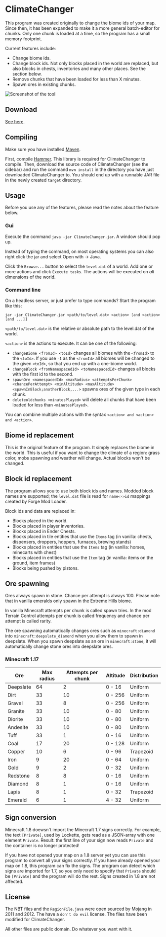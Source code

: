 # ClimateChanger

This program was created originally to change the biome ids of your map. Since then, it has been expanded to make it a more general batch-editor for chunks. Only one chunk is loaded at a time, so the program has a small memory footprint.

Current features include:

* Change biome ids.
* Change block ids. Not only blocks placed in the world are replaced, but also blocks in chests, inventories and many other places. See the section below.
* Remove chunks that have been loaded for less than X minutes.
* Spawn ores in existing chunks.

![Screenshot of the tool](http://i.imgur.com/kkvn9ZA.png)

## Download
[See here](https://github.com/rutgerkok/ClimateChanger/releases).

## Compiling
Make sure you have installed [Maven](https://maven.apache.org/).

First, compile [Hammer](https://github.com/rutgerkok/Hammer). This library is required
for ClimateChanger to compile.
Then, download the source code of ClimateChanger (see the sidebar) and run the command
`mvn install` in the directory you have just downloaded ClimateChanger to. You should
end up with a runnable JAR file in the newly created `target` directory.

## Usage
Before you use any of the features, please read the notes about the feature below.

### Gui
Execute the command `java -jar ClimateChanger.jar`. A window should pop up.

Instead of typing the command, on most operating systems you can also right click the jar and select Open with -> Java.

Click the `Browse...` button to select the `level.dat` of a world. Add one
or more actions and click `Execute tasks`. The actions will be executed on
*all* dimensions of the world.

### Command line
On a headless server, or just prefer to type commands? Start the program like this:

`jar -jar ClimateChanger.jar <path/to/level.dat> <action> [and <action> [and ...]]`

`<path/to/level.dat>` is the relative or absolute path to the level.dat of
the world.

`<action>` is the actions to execute. It can be one of the following:

* `changeBiome <fromId> <toId>` changes all biomes with the `<fromId>` to
  the `<toId>`. If you use `-1` as the `<fromId>` all biomes will be
  changed to the given `<toId>`, so that you end up with a one-biome world.
* `changeBlock <fromNamespacedId> <toNamespacedId>` changes all blocks
  with the first id to the second.
* `spawnOre <namespacedId> <maxRadius> <attemptsPerChunk> <chancePerAttempt> <minAltitude> <maxAltitude> <spawnInBlock;anotherBlock,...>` spawns ores of the given type in each chunk.
* `deleteoldchunks <minutesPlayed>` will delete all chunks that have been loaded for less than `<minutesPlayed>`.

You can combine multiple actions with the syntax
`<action> and <action> and <action>`.

## Biome id replacement
This is the original feature of the program. It simply replaces the biome in the world. This is useful if you want to change the climate of a region: grass color, mobs spawning and weather will change. Actual blocks won't be changed.

## Block id replacement
The program allows you to use both block ids and names. Modded block names are
supported; the `level.dat` file is read for `name<->id` mappings created by
Forge Mod Loader.

Block ids and data are replaced in:

* Blocks placed in the world.
* Blocks placed in player inventories.
* Blocks placed in Ender Chests.
* Blocks placed in tile entities that use the `Items` tag (in vanilla:
  chests, dispensers, droppers, hoppers, furnaces, brewing stands)
* Blocks placed in entities that use the `Items` tag (in vanilla:
  horses, minecarts with chest)
* Blocks placed in entities that use the `Item` tag (in vanilla:
  items on the ground, item frames)
* Blocks being pushed by pistons.

## Ore spawning
Ores always spawn in stone. Chance per attempt is always 100. Please note that
in vanilla emeralds only spawn in the Extreme Hills biome.

In vanilla Minecraft attempts per chunk is called spawn tries. In the mod Terrain Control attempts per chunk is called frequency and chance per attempt is called rarity.

The ore spawning automatically changes ores such as `minecraft:diamond` into `minecraft:deepslate_diamond` when you
allow them to spawn in deepslate. When you spawn deepslate as an ore in `minecraft:stone`, it will automatically change stone ores into deepslate ores.

### Minecraft 1.17

| Ore       | Max radius | Attempts per chunk | Altitude | Distribution |
| --------- | ---------- | ------------------ | -------- | ------------ |
| Deepslate | 64         | 2                  | 0 - 16   | Uniform      |
| Dirt      | 33         | 10                 | 0 - 256  | Uniform      |
| Gravel    | 33         | 8                  | 0 - 256  | Uniform      |
| Granite   | 33         | 10                 | 0 - 80   | Uniform      |
| Diorite   | 33         | 10                 | 0 - 80   | Uniform      |
| Andesite  | 33         | 10                 | 0 - 80   | Uniform      |
| Tuff      | 33         | 1                  | 0 - 16   | Uniform      |
| Coal      | 17         | 20                 | 0 - 128  | Uniform      |
| Copper    | 10         | 6                  | 0 - 96   | Trapezoid    |
| Iron      | 9          | 20                 | 0 - 64   | Uniform      |
| Gold      | 9          | 2                  | 0 - 32   | Uniform      |
| Redstone  | 8          | 8                  | 0 - 16   | Uniform      |
| Diamond   | 8          | 1                  | 0 - 16   | Uniform      |
| Lapis     | 8          | 1                  | 0 - 32   | Trapezoid    |
| Emerald   | 6          | 1                  | 4 - 32   | Uniform      |


## Sign conversion
Minecraft 1.8 doewsn't import the Minecraft 1.7 signs correctly. For example, the text `[Private]`, used by Lockette, gets read as a JSON-array with one element `Private`. Result: the first line of your sign now reads `Private` and the container is no longer protected!

If you have not opened your map on a 1.8 server yet you can use this program to convert all your signs correctly. If you have already opened your map on 1.8, this program can fix the signs. The program can detect which signs are imported for 1.7, so you only need to specify that `Private` should be `[Private]` and the program will do the rest. Signs created in 1.8 are not affected.

## License
The NBT files and the `RegionFile.java` were open sourced by Mojang in 2011
and 2012. The have a `don't do evil` license. The files have been modified
for ClimateChanger.

All other files are public domain. Do whatever you want with it.
